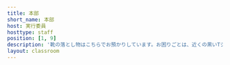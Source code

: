 ```yaml
---
title: 本部
short_name: 本部
host: 実行委員
hosttype: staff
position: [1, 9]
description: '靴の落とし物はこちらでお預かりしています。お困りごとは、近くの黒いTシャツの実行委員へお気軽にお話しください。'
layout: classroom
---
```

